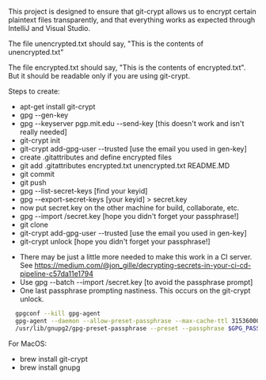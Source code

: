 This project is designed to ensure that git-crypt allows us to encrypt certain plaintext files transparently, and that everything works as expected through IntelliJ and Visual Studio.

The file unencrypted.txt should say, "This is the contents of unencrypted.txt"

The file encrypted.txt should say, "This is the contents of encrypted.txt".  But it should be readable only if you are using git-crypt.

Steps to create:
- apt-get install git-crypt
- gpg --gen-key
- gpg --keyserver pgp.mit.edu --send-key [this doesn't work and isn't really needed]
- git-crypt init
- git-crypt add-gpg-user --trusted [use the email you used in gen-key]
- create .gitattributes and define encrypted files
- git add .gitattributes encrypted.txt unencrypted.txt README.MD
- git commit
- git push
- gpg --list-secret-keys [find your keyid]
- gpg --export-secret-keys [your keyid] > secret.key
- now put secret.key on the other machine for build, collaborate, etc.
- gpg --import /secret.key [hope you didn't forget your passphrase!]
- git clone
- git-crypt add-gpg-user --trusted [use the email you used in gen-key]
- git-crypt unlock [hope you didn't forget your passphrase!]

* There may be just a little more needed to make this work in a CI server.  See https://medium.com/@jon_gille/decrypting-secrets-in-your-ci-cd-pipeline-c57da11e1794
* Use gpg --batch --import /secret.key [to avoid the passphrase prompt]
* One last passphrase prompting nastiness.  This occurs on the git-crypt unlock.
```bash
  gpgconf --kill gpg-agent
  gpg-agent --daemon --allow-preset-passphrase --max-cache-ttl 3153600000
  /usr/lib/gnupg2/gpg-preset-passphrase --preset --passphrase $GPG_PASSPHRASE $KEY_ID
  ```
  
For MacOS:
- brew install git-crypt
- brew install gnupg